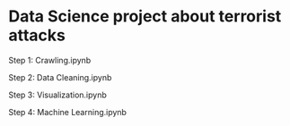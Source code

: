 # Data Science project about terrorist attacks

Step 1:     Crawling.ipynb 

Step 2:     Data Cleaning.ipynb

Step 3:     Visualization.ipynb

Step 4:     Machine Learning.ipynb
